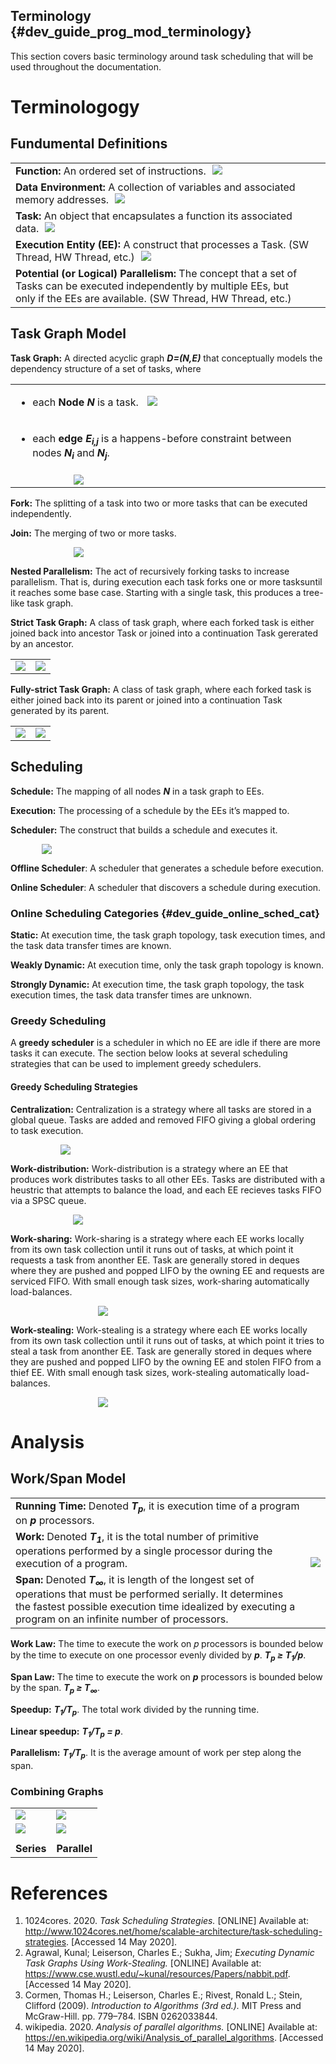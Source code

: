 Terminology {#dev_guide_prog_mod_terminology}
-----------------

This section covers basic terminology around task scheduling that will be used throughout the documentation.

# Terminologogy

## Fundumental Definitions

<table style="width:100%">
  <tr>
    <td><b>Function:</b> An ordered set of instructions.<img src="Function.svg" style="padding-left:10px;vertical-align:center;"></img></td>
  </tr>
  <tr>
    <td><b>Data Environment:</b> A collection of variables and associated memory addresses.<img src="DataEnv.svg" style="padding-left:10px;vertical-align:center;"></img></td>
  </tr>
  <tr>
    <td><b>Task:</b> An object that encapsulates a function its associated data.<img src="Task.svg" style="padding-left:10px;vertical-align:center;"></img></td>
  </tr>
  <tr>
    <td><b>Execution Entity (EE):</b> A construct that processes a Task. (SW Thread, HW Thread, etc.)<img src="ExecutionEntity.svg" style="padding-left:10px;vertical-align:center;"></img></td>
  </tr>
  <tr>
    <td><b>Potential (or Logical) Parallelism:</b> The concept that a set of Tasks can be executed independently
    by multiple EEs, but only if the EEs are available. (SW Thread, HW Thread, etc.)</td>
    <td></td>
  </tr>
</table>

## Task Graph Model

**Task Graph:** A directed acyclic graph ***D=(N,E)*** that conceptually models the dependency structure of a set of tasks, where
<table style="width:100%">
  <tr>
    <td><ul><li>each <b>Node</b> <b><i>N</i></b> is a task. <img src="Node.svg" style="padding-left:10px;vertical-align:center;"> </li></ul></td>
  </tr>
  <tr>
    <td><ul><li>each <b>edge</b> <b><i>E<sub>i,j</sub></i></b> is a happens-before constraint between nodes <b><i>N<sub>i</sub></i></b> and <b><i>N<sub>j</sub></i></b>.</li></ul></td>
  </tr>
  <tr>
    <td style="padding-left:20%;"><img src="Edge.svg" style="vertical-align:center;"></img></td>
  </tr>
</table>

**Fork:** The splitting of a task into two or more tasks that can be executed independently.

**Join:** The merging of two or more tasks.

<div style="padding-left:20%">
    <img src="ForkJoin.svg" style="vertical-align:center;">
</div>

**Nested Parallelism:** The act of recursively forking tasks to increase parallelism. That is, during execution
each task forks one or more tasksuntil it reaches some base case. Starting with a single task, this produces a tree-like
task graph.

**Strict Task Graph:** A class of task graph, where each forked task is either joined back into ancestor Task or
joined into a continuation Task gererated by an ancestor.

<table style="width:100%">
  <tr>
    <td><img src="StrictDag.svg" style="vertical-align:center;"></img></td>
    <td><img src="StrictDagContinuations.svg" style="vertical-align:center;"></img></td>
  </tr>
</table>

**Fully-strict Task Graph:** A class of task graph, where each forked task is either joined back into its parent or
joined into a continuation Task generated by its parent.

<table style="width:100%">
  <tr>
    <td><img src="FullyStrictDag.svg" style="vertical-align:center;"></img></td>
    <td><img src="FullyStrictDagContinuations.svg" style="vertical-align:center;"></img></td>
  </tr>
</table>

## Scheduling

**Schedule:** The mapping of all nodes ***N*** in a task graph to EEs.

**Execution:** The processing of a schedule by the EEs it’s mapped to.

**Scheduler:** The construct that builds a schedule and executes it.

<div style="padding-left:10%">
    <img src="Scheduling.svg" style="vertical-align:center;">
</div>

**Offline Scheduler**: A scheduler that generates a schedule before execution.

**Online Scheduler**: A scheduler that discovers a schedule during execution.

### Online Scheduling Categories {#dev_guide_online_sched_cat}

**Static:** At execution time, the task graph topology, task execution times, and the task data transfer times are known.

**Weakly Dynamic:** At execution time, only the task graph topology is known.

**Strongly Dynamic:** At execution time, the task graph topology, the task execution times, the task data transfer times are unknown.

### Greedy Scheduling

A **greedy scheduler** is a scheduler in which no EE are idle if there are more tasks it can execute. The section below looks at several
scheduling strategies that can be used to implement greedy schedulers.

#### Greedy Scheduling Strategies

**Centralization:** Centralization is a strategy where all tasks are stored in a global queue. Tasks are added and
removed FIFO giving a global ordering to task execution.

<div style="padding-left:80px">
    <img src="Centralization.svg" style="vertical-align:center;">
</div>

**Work-distribution:** Work-distribution is a strategy where an EE that produces work distributes tasks to all
other EEs. Tasks are distributed with a heustric that attempts to balance the load, and each EE recieves tasks FIFO via a SPSC
queue.

<div style="padding-left:100px">
    <img src="WorkDistribution.svg" style="vertical-align:center;">
</div>

**Work-sharing:** Work-sharing is a strategy where each EE works locally from its own task collection until it
runs out of tasks, at which point it requests a task from anonther EE. Task are generally stored in deques where they are pushed
and popped LIFO by the owning EE and requests are serviced FIFO. With small enough task sizes, work-sharing automatically load-balances.

<div style="padding-left:140px">
    <img src="WorkSharing.svg" style="vertical-align:center;">
</div>

**Work-stealing:** Work-stealing is a strategy where each EE works locally from its own task collection until it
runs out of tasks, at which point it tries to steal a task from anonther EE. Task are generally stored in deques where they are pushed
and popped LIFO by the owning EE and stolen FIFO from a thief EE. With small enough task sizes, work-stealing automatically load-balances.

<div style="padding-left:140px">
    <img src="WorkStealing.svg" style="vertical-align:center;">
</div>

# Analysis

## Work/Span Model

<table style="width:100%">
  <tr>
    <td><b>Running Time:</b> Denoted <b><i>T<sub>p</sub></i></b>, it is execution time of a program on <b><i>p</i></b> processors.</td>
    <td rowspan="3"><img src="WorkSpan.svg" style="vertical-align:center;"></img></td>
  </tr>
  <tr>
    <td><b>Work:</b> Denoted <b><i>T<sub>1</sub></i></b>, it is the total number of primitive operations performed by
        a single processor during the execution of a program.</td>
  </tr>
  <tr>
    <td><b>Span:</b> Denoted <b><i>T<sub>&infin;</sub></i></b>, it is length of the longest set of operations that
        must be performed serially. It determines the fastest possible execution time idealized by executing a program on
        an infinite number of processors.</td>
  </tr>
</table>

**Work Law:** The time to execute the work on 𝑝 processors is bounded below by the time to execute on one processor
evenly divided by ***p***. ***T<sub>p</sub> &ge; T<sub>1</sub>/p***.

**Span Law:** The time to execute the work on ***p*** processors is bounded below by the span. ***T<sub>p</sub> &ge; T<sub>&infin;</sub>***.

**Speedup:** ***T<sub>1</sub>/T<sub>p</sub>***. The total work divided by the running time.

**Linear speedup:** ***T<sub>1</sub>/T<sub>p</sub> = p***.

**Parallelism:** ***T<sub>1</sub>/T<sub>p</sub>***. It is the average amount of work per step along the span.

### Combining Graphs

<table style="width:100%">
  <tr>
    <td><img src="Series.svg" style="display:block;margin:auto;vertical-align:center;"></img></td>
    <td><img src="Parallel.svg" style="display:block;margin:auto;vertical-align:center;"></img></td>
  </tr>
    <tr>
    <td><img src="SeriesEq.svg" style="display:block;margin:auto;vertical-align:center;"></img></td>
    <td><img src="ParallelEq.svg" style="display:block;margin:auto;vertical-align:center;"></img></td>
  </tr>
  <tr>
    <td style="text-align:center; padding-top:10px;"><b>Series</b></td>
    <td style="text-align:center; padding-top:10px;"><b>Parallel</b></td>
  </tr>
</table>

# References

1. 1024cores. 2020. *Task Scheduling Strategies.* [ONLINE] Available at: http://www.1024cores.net/home/scalable-architecture/task-scheduling-strategies. [Accessed 14 May 2020].
2. Agrawal, Kunal; Leiserson, Charles E.; Sukha, Jim; *Executing Dynamic Task Graphs Using Work-Stealing.* [ONLINE] Available at: https://www.cse.wustl.edu/~kunal/resources/Papers/nabbit.pdf. [Accessed 14 May 2020].
3. Cormen, Thomas H.; Leiserson, Charles E.; Rivest, Ronald L.; Stein, Clifford (2009). *Introduction to Algorithms (3rd ed.).* MIT Press and McGraw-Hill. pp. 779–784. ISBN 0262033844.
4. wikipedia. 2020. *Analysis of parallel algorithms.* [ONLINE] Available at: https://en.wikipedia.org/wiki/Analysis_of_parallel_algorithms. [Accessed 14 May 2020].

<br>
<br>
<br>
<br>























































